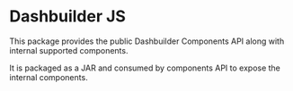 # Dashbuilder JS

This package provides the public Dashbuilder Components API along with internal supported components.

It is packaged as a JAR and consumed by components API to expose the internal components.
